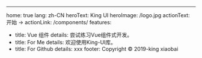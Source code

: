 ---
home: true
lang: zh-CN
heroText: King UI
heroImage: /logo.jpg
actionText: 开始 →
actionLink: /components/
features:
- title: Vue 组件
  details: 尝试练习Vue组件式开发。
- title: For Me
  details: 欢迎使用King-UI库。
- title: For Github
  details: xxx
footer: Copyright © 2019-king xiaobai
